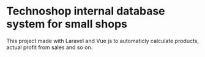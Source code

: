 # Technoshop internal database system for small shops

This project made with Laravel and Vue js to automaticly calculate products, actual profit from sales and so on.

